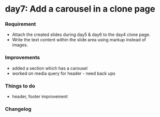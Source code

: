 # day7: Add a carousel in a clone page

### Requirement
- Attach the created slides during day5 & day6 to the day4 clone page.
- Write the text content within the slide area using markup instead of images.

### Improvements
- added a section which has a carousel
- worked on media query for header - need back ups

### Things to do
- header, footer improvement

### Changelog

